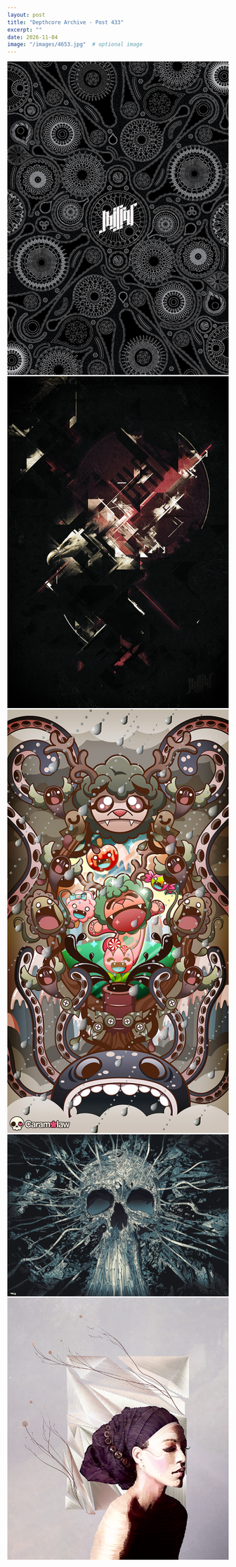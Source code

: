 ```yaml
---
layout: post
title: "Depthcore Archive - Post 433"
excerpt: ""
date: 2026-11-04
image: "/images/4653.jpg"  # optional image
---
```


<img src="/images/4653.jpg">
<img src="/images/4654.jpg" alt="4654.jpg"/>
<img src="/images/4655.jpg" alt="4655.jpg"/>
<img src="/images/4656.jpg" alt="4656.jpg"/>
<img src="/images/4658.jpg" alt="4658.jpg"/>
